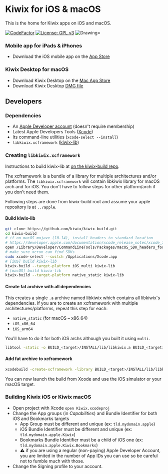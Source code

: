 # Kiwix for iOS & macOS

This is the home for Kiwix apps on iOS and macOS.

[![CodeFactor](https://www.codefactor.io/repository/github/kiwix/apple/badge)](https://www.codefactor.io/repository/github/kiwix/apple)
[![License: GPL v3](https://img.shields.io/badge/License-GPLv3-blue.svg)](https://www.gnu.org/licenses/gpl-3.0)
<img src="https://img.shields.io/badge/Swift-5.2-orange.svg" alt="Drawing="/>

### Mobile app for iPads & iPhones ###
- Download the iOS mobile app on the [App Store](https://ios.kiwix.org)

### Kiwix Desktop for macOS ###
- Download Kiwix Desktop on the [Mac App Store](https://macos.kiwix.org)
- Download Kiwix Desktop [DMG file](https://download.kiwix.org/release/kiwix-desktop-macos/)

## Developers

### Dependencies

* An [Apple Developer account](https://developer.apple.com) (doesn't require membership)
* Latest Apple Developers Tools ([Xcode](https://developer.apple.com/xcode/))
* Its command-line utilities (`xcode-select --install`)
* `libkiwix.xcframework` ([kiwix-lib](https://github.com/kiwix/kiwix-lib))

### Creating `libkiwix.xcframework`

Instructions to build kiwix-lib at [on the kiwix-build repo](https://github.com/kiwix/kiwix-build).

The xcframework is a bundle of a library for multiple architectures and/or platforms. The `libkiwix.xcframework` will contain libkiwix library for macOS arch and for iOS. You don't have to follow steps for other platform/arch if you don't need them.

Following steps are done from kiwix-build root and assume your apple repository is at `../apple`.

#### Build kiwix-lib
```bash
git clone https://github.com/kiwix/kiwix-build.git
cd kiwix-build
# if on macOS mojave (10.14), install headers to standard location
# https://developer.apple.com/documentation/xcode_release_notes/xcode_10_release_notes?language=objc
open /Library/Developer/CommandLineTools/Packages/macOS_SDK_headers_for_macOS_10.14.pkg
# make sure xcrun can find SDKs
sudo xcode-select --switch /Applications/Xcode.app
# [iOS] build kiwix-lib
kiwix-build --target-platform iOS_multi kiwix-lib
# [macOS] build kiwix-lib
kiwix-build --target-platform native_static kiwix-lib
```

#### Create fat archive with all dependencies

This creates a single `.a` archive named libkiwix which contains all libkiwix's dependencies.
If you are to create an xcframework with multiple architectures/platforms, repeat this step for each:

* `native_static` (for macOS – x86_64)
* `iOS_x86_64`
* `iOS_arm64`

You'll have to do it for both iOS archs although you built it using `multi`.

```bash
libtool -static -o BUILD_<target>/INSTALL/lib/libkiwix.a BUILD_<target>/INSTALL/lib/*.a
```

#### Add fat archive to xcframework

```bash
xcodebuild -create-xcframework -library BUILD_<target>/INSTALL/lib/libkiwix.a -headers BUILD_<target>/INSTALL/include -output ../apple/Model/libkiwix.xcframework
```

You can now launch the build from Xcode and use the iOS simulator or your macOS target.


### Building Kiwix iOS or Kiwix macOS

* Open project with Xcode `open Kiwix.xcodeproj`
* Change the App groups (in *Capabilities*) and Bundle Identifier for both iOS and Bookmarks targets
  * App Group must be different and unique (ex: `tld.mydomain.apple`)
  * iOS Bundle Identifier must be different and unique (ex: `tld.mydomain.apple.Kiwix`)
  * Bookmarks Bundle Identifier must be a child of iOS one (ex: `tld.mydomain.apple.Kiwix.Bookmarks`)
  * ⚠ if you are using a regular (non-paying) Apple Developer Account, you are limited in the number of App IDs you can use so be careful not to fumble much with those.
* Change the Signing profile to your account.

